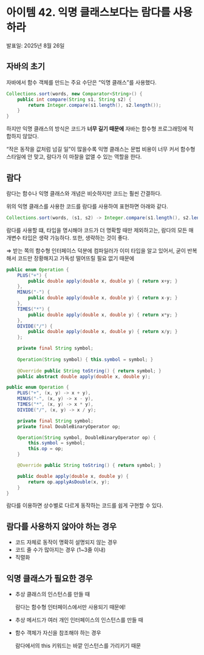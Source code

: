 # 아이템 42. 익명 클래스보다는 람다를 사용하라

발표일: 2025년 8월 26일

## **자바의 초기**

자바에서 함수 객체를 만드는 주요 수단은 “익명 클래스”를 사용했다.

```java
Collections.sort(words, new Comparator<String>() {
	public int compare(String s1, String s2) {
		return Integer.compare(s1.length(), s2.length());
	}
}
```

하지만 익명 클래스의 방식은 코드가 **너무 길기 때문에** 자바는 함수형 프로그래밍에 적합하지 않았다.

“작은 동작을 값처럼 넘길 일”이 많을수록 익명 클래스는 문법 비용이 너무 커서 함수형 스타일에 안 맞고, 람다가 이 마찰을 없앨 수 있는 역할을 한다.

## 람다

람다는 함수나 익명 클래스와 개념은 비슷하지만 코드는 훨씬 간결하다.

위의 익명 클래스를 사용한 코드를 람다를 사용하여 표현하면 아래와 같다.

```java
Collections.sort(words, (s1, s2) -> Integer.compare(s1.length(), s2.length()));
```

람다를 사용할 떄, 타입을 명시해야 코드가 더 명확할 때만 제외하고는, 람다의 모든 매개변수 타입은 생략 가능하다. 또한, 생략하는 것이 좋다.

⇒ 받는 쪽의 함수형 인터페이스 덕분에 컴파일러가 이미 타입을 알고 있어서, 굳이 반복해서 코드만 장황해지고 가독성 떨어뜨릴 필요 없기 때문에

```java
public enum Operation {
	PLUS("+") {
		public double apply(double x, double y) { return x+y; }
	},
	MINUS("-") {
		public double apply(double x, double y) { return x-y; }
	},
	TIMES("*") {
		public double apply(double x, double y) { return x*y; }
	},
	DIVIDE("/") {
		public double apply(double x, double y) { return x/y; }
	};

	private final String symbol;
	
	Operation(String symbol) { this.symbol = symbol; }
	
	@Override public String toString() { return symbol; }
	public abstract double apply(double x, double y);
```

```java
public enum Operation {
    PLUS("+", (x, y) -> x + y),
    MINUS("-", (x, y) -> x - y),
    TIMES("*", (x, y) -> x * y),
    DIVIDE("/", (x, y) -> x / y);

    private final String symbol;
    private final DoubleBinaryOperator op;

    Operation(String symbol, DoubleBinaryOperator op) {
        this.symbol = symbol;
        this.op = op;
    }

    @Override public String toString() { return symbol; }

    public double apply(double x, double y) {
        return op.applyAsDouble(x, y);
    }
}
```

람다를 이용하면 상수별로 다르게 동작하는 코드를 쉽게 구현할 수 있다.

## 람다를 사용하지 않아야 하는 경우

- 코드 자체로 동작이 명확히 설명되지 않는 경우
- 코드 줄 수가 많아지는 경우 (1~3줄 이내)
- 직렬화

## 익명 클래스가 필요한 경우

- 추상 클래스의 인스턴스를 만들 때
    
    람다는 함수형 인터페이스에서만 사용되기 때문에!
    
- 추상 메서드가 여러 개인 인터페이스의 인스턴스를 만들 때
- 함수 객체가 자신을 참조해야 하는 경우
    
    람다에서의 this 키워드는 바깥 인스턴스를 가리키기 때문